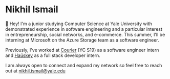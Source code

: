 # Nikhil Ismail

👋 Hey! I'm a junior studying Computer Science at Yale University with demonstrated experience in software engineering and a particular interest in entrepreneurship, social networks, and e-commerce. This summer, I'll be interning at Microsoft on the Azure Storage team as a software engineer.

Previously, I've worked at <a href="https://www.courier.com/" target="_blank">Courier</a> (YC S19) as a software engineer intern and <a href="https://hauskey.com/" target="_blank">Haüskey</a> as a full stack developer intern.

I am always open to connect and expand my network so feel free to reach out at nikhil.ismail@yale.edu

<!--
**nikhil-ismail/nikhil-ismail** is a ✨ _special_ ✨ repository because its `README.md` (this file) appears on your GitHub profile.

Here are some ideas to get you started:

- 🔭 I’m currently working on ...
- 🌱 I’m currently learning ...
- 👯 I’m looking to collaborate on ...
- 🤔 I’m looking for help with ...
- 💬 Ask me about ...
- 📫 How to reach me: ...
- 😄 Pronouns: ...
- ⚡ Fun fact: ...
-->
